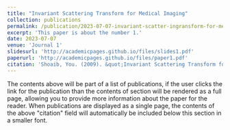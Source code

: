 ```yaml
---
title: "Invariant Scattering Transform for Medical Imaging"
collection: publications
permalink: /publication/2023-07-07-invariant-scatter-ingransform-for-medical-imaging
excerpt: 'This paper is about the number 1.'
date: 2023-07-07
venue: 'Journal 1'
slidesurl: 'http://academicpages.github.io/files/slides1.pdf'
paperurl: 'http://academicpages.github.io/files/paper1.pdf'
citation: 'Shoaib, You. (2009). &quot;Invariant Scattering Transform for Medical Imaging&quot; <i>Journal 1</i>. 1(1).'
---
```


The contents above will be part of a list of publications, if the user clicks the link for the publication than the contents of section will be rendered as a full page, allowing you to provide more information about the paper for the reader. When publications are displayed as a single page, the contents of the above "citation" field will automatically be included below this section in a smaller font.